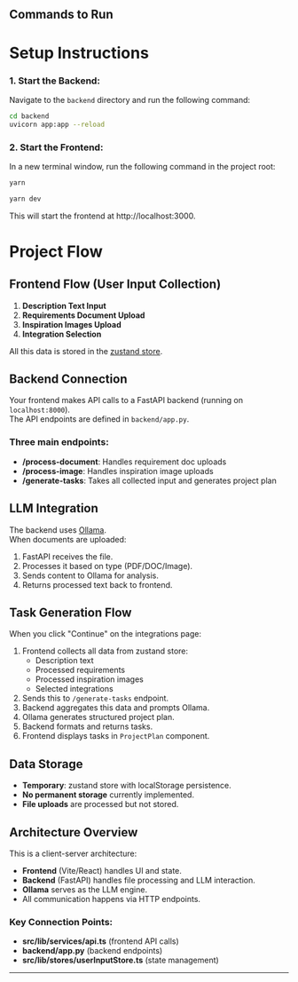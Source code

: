 ## Commands to Run

# Setup Instructions

### 1. Start the Backend:
Navigate to the `backend` directory and run the following command:
```bash
cd backend
uvicorn app:app --reload
```

### 2. Start the Frontend:
In a new terminal window, run the following command in the project root:
```bash
yarn
```

```bash
yarn dev
```

This will start the frontend at http://localhost:3000.

# Project Flow

## Frontend Flow (User Input Collection)

1. **Description Text Input**  
2. **Requirements Document Upload**  
3. **Inspiration Images Upload**  
4. **Integration Selection**  

All this data is stored in the [zustand store](src/lib/stores/userInputStore.ts).

## Backend Connection

Your frontend makes API calls to a FastAPI backend (running on `localhost:8000`).  
The API endpoints are defined in `backend/app.py`.

### Three main endpoints:

- **/process-document**: Handles requirement doc uploads  
- **/process-image**: Handles inspiration image uploads  
- **/generate-tasks**: Takes all collected input and generates project plan

## LLM Integration

The backend uses [Ollama](requirements.txt).  
When documents are uploaded:
1. FastAPI receives the file.
2. Processes it based on type (PDF/DOC/Image).
3. Sends content to Ollama for analysis.
4. Returns processed text back to frontend.

## Task Generation Flow

When you click "Continue" on the integrations page:

1. Frontend collects all data from zustand store:
   - Description text
   - Processed requirements
   - Processed inspiration images
   - Selected integrations
2. Sends this to `/generate-tasks` endpoint.
3. Backend aggregates this data and prompts Ollama.
4. Ollama generates structured project plan.
5. Backend formats and returns tasks.
6. Frontend displays tasks in `ProjectPlan` component.

## Data Storage

- **Temporary**: zustand store with localStorage persistence.
- **No permanent storage** currently implemented.
- **File uploads** are processed but not stored.

## Architecture Overview

This is a client-server architecture:

- **Frontend** (Vite/React) handles UI and state.
- **Backend** (FastAPI) handles file processing and LLM interaction.
- **Ollama** serves as the LLM engine.
- All communication happens via HTTP endpoints.

### Key Connection Points:

- **src/lib/services/api.ts** (frontend API calls)
- **backend/app.py** (backend endpoints)
- **src/lib/stores/userInputStore.ts** (state management)

---



